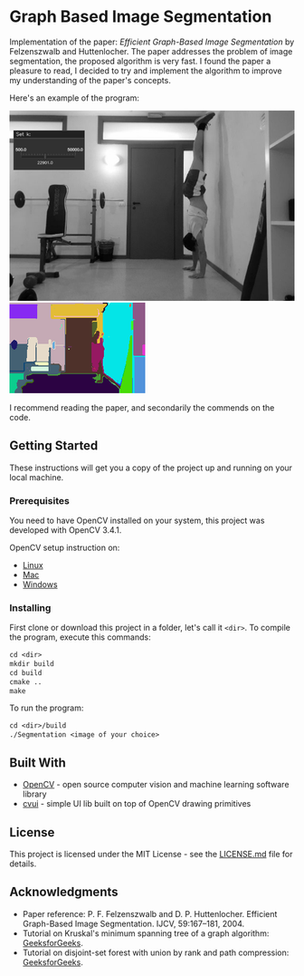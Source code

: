 # Graph Based Image Segmentation

Implementation of the paper: _Efficient Graph-Based Image Segmentation_ by Felzenszwalb and Huttenlocher.
The paper addresses the problem of image segmentation, the proposed algorithm is very fast. I found the paper a pleasure to read, I decided to try and implement the algorithm to improve my understanding of the paper's concepts.

Here's an example of the program:

![Original Image](demoPics/graph-based-segmentation-1-original.png?raw=true "Original Image")
![Segmented Image](demoPics/graph-based-segmentation-1.png?raw=true "Segmented Image")

I recommend reading the paper, and secondarily the commends on the code.

## Getting Started

These instructions will get you a copy of the project up and running on your local machine.

### Prerequisites

You need to have OpenCV installed on your system, this project was developed with OpenCV 3.4.1.

OpenCV setup instruction on:

- [Linux](https://docs.opencv.org/3.4.1/d7/d9f/tutorial_linux_install.html)
- [Mac](https://www.learnopencv.com/install-opencv3-on-macos/)
- [Windows](https://docs.opencv.org/3.4.1/d3/d52/tutorial_windows_install.html)

### Installing

First clone or download this project in a folder, let's call it `<dir>`.
To compile the program, execute this commands:

```
cd <dir>
mkdir build
cd build
cmake ..
make
```

To run the program:

```
cd <dir>/build
./Segmentation <image of your choice>
```

## Built With

- [OpenCV](https://opencv.org/about.html) - open source computer vision and machine learning software library
- [cvui](https://dovyski.github.io/cvui/) - simple UI lib built on top of OpenCV drawing primitives

## License

This project is licensed under the MIT License - see the [LICENSE.md](LICENSE.md) file for details.

## Acknowledgments

- Paper reference: P. F. Felzenszwalb and D. P. Huttenlocher. Efficient Graph-Based Image Segmentation. IJCV, 59:167–181, 2004.
- Tutorial on Kruskal's minimum spanning tree of a graph algorithm: [GeeksforGeeks](https://www.geeksforgeeks.org/kruskals-minimum-spanning-tree-using-stl-in-c/).
- Tutorial on disjoint-set forest with union by rank and path compression: [GeeksforGeeks](https://www.geeksforgeeks.org/union-find-algorithm-set-2-union-by-rank/).
